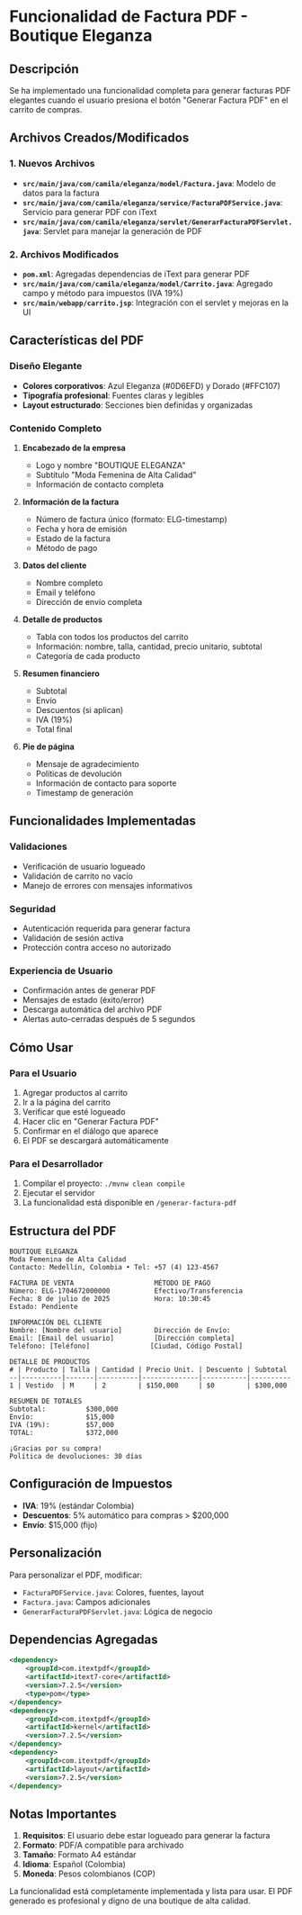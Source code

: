 # Funcionalidad de Factura PDF - Boutique Eleganza

## Descripción
Se ha implementado una funcionalidad completa para generar facturas PDF elegantes cuando el usuario presiona el botón "Generar Factura PDF" en el carrito de compras.

## Archivos Creados/Modificados

### 1. Nuevos Archivos
- **`src/main/java/com/camila/eleganza/model/Factura.java`**: Modelo de datos para la factura
- **`src/main/java/com/camila/eleganza/service/FacturaPDFService.java`**: Servicio para generar PDF con iText
- **`src/main/java/com/camila/eleganza/servlet/GenerarFacturaPDFServlet.java`**: Servlet para manejar la generación de PDF

### 2. Archivos Modificados
- **`pom.xml`**: Agregadas dependencias de iText para generar PDF
- **`src/main/java/com/camila/eleganza/model/Carrito.java`**: Agregado campo y método para impuestos (IVA 19%)
- **`src/main/webapp/carrito.jsp`**: Integración con el servlet y mejoras en la UI

## Características del PDF

### Diseño Elegante
- **Colores corporativos**: Azul Eleganza (#0D6EFD) y Dorado (#FFC107)
- **Tipografía profesional**: Fuentes claras y legibles
- **Layout estructurado**: Secciones bien definidas y organizadas

### Contenido Completo
1. **Encabezado de la empresa**
   - Logo y nombre "BOUTIQUE ELEGANZA"
   - Subtítulo "Moda Femenina de Alta Calidad"
   - Información de contacto completa

2. **Información de la factura**
   - Número de factura único (formato: ELG-timestamp)
   - Fecha y hora de emisión
   - Estado de la factura
   - Método de pago

3. **Datos del cliente**
   - Nombre completo
   - Email y teléfono
   - Dirección de envío completa

4. **Detalle de productos**
   - Tabla con todos los productos del carrito
   - Información: nombre, talla, cantidad, precio unitario, subtotal
   - Categoría de cada producto

5. **Resumen financiero**
   - Subtotal
   - Envío
   - Descuentos (si aplican)
   - IVA (19%)
   - Total final

6. **Pie de página**
   - Mensaje de agradecimiento
   - Políticas de devolución
   - Información de contacto para soporte
   - Timestamp de generación

## Funcionalidades Implementadas

### Validaciones
- Verificación de usuario logueado
- Validación de carrito no vacío
- Manejo de errores con mensajes informativos

### Seguridad
- Autenticación requerida para generar factura
- Validación de sesión activa
- Protección contra acceso no autorizado

### Experiencia de Usuario
- Confirmación antes de generar PDF
- Mensajes de estado (éxito/error)
- Descarga automática del archivo PDF
- Alertas auto-cerradas después de 5 segundos

## Cómo Usar

### Para el Usuario
1. Agregar productos al carrito
2. Ir a la página del carrito
3. Verificar que esté logueado
4. Hacer clic en "Generar Factura PDF"
5. Confirmar en el diálogo que aparece
6. El PDF se descargará automáticamente

### Para el Desarrollador
1. Compilar el proyecto: `./mvnw clean compile`
2. Ejecutar el servidor
3. La funcionalidad está disponible en `/generar-factura-pdf`

## Estructura del PDF

```
BOUTIQUE ELEGANZA
Moda Femenina de Alta Calidad
Contacto: Medellín, Colombia • Tel: +57 (4) 123-4567

FACTURA DE VENTA                    MÉTODO DE PAGO
Número: ELG-1704672000000           Efectivo/Transferencia
Fecha: 8 de julio de 2025           Hora: 10:30:45
Estado: Pendiente

INFORMACIÓN DEL CLIENTE
Nombre: [Nombre del usuario]        Dirección de Envío:
Email: [Email del usuario]          [Dirección completa]
Teléfono: [Teléfono]               [Ciudad, Código Postal]

DETALLE DE PRODUCTOS
# | Producto | Talla | Cantidad | Precio Unit. | Descuento | Subtotal
--|----------|-------|----------|--------------|-----------|----------
1 | Vestido  | M     | 2        | $150,000     | $0        | $300,000

RESUMEN DE TOTALES
Subtotal:          $300,000
Envío:             $15,000
IVA (19%):         $57,000
TOTAL:             $372,000

¡Gracias por su compra!
Política de devoluciones: 30 días
```

## Configuración de Impuestos

- **IVA**: 19% (estándar Colombia)
- **Descuentos**: 5% automático para compras > $200,000
- **Envío**: $15,000 (fijo)

## Personalización

Para personalizar el PDF, modificar:
- `FacturaPDFService.java`: Colores, fuentes, layout
- `Factura.java`: Campos adicionales
- `GenerarFacturaPDFServlet.java`: Lógica de negocio

## Dependencias Agregadas

```xml
<dependency>
    <groupId>com.itextpdf</groupId>
    <artifactId>itext7-core</artifactId>
    <version>7.2.5</version>
    <type>pom</type>
</dependency>
<dependency>
    <groupId>com.itextpdf</groupId>
    <artifactId>kernel</artifactId>
    <version>7.2.5</version>
</dependency>
<dependency>
    <groupId>com.itextpdf</groupId>
    <artifactId>layout</artifactId>
    <version>7.2.5</version>
</dependency>
```

## Notas Importantes

1. **Requisitos**: El usuario debe estar logueado para generar la factura
2. **Formato**: PDF/A compatible para archivado
3. **Tamaño**: Formato A4 estándar
4. **Idioma**: Español (Colombia)
5. **Moneda**: Pesos colombianos (COP)

La funcionalidad está completamente implementada y lista para usar. El PDF generado es profesional y digno de una boutique de alta calidad.
